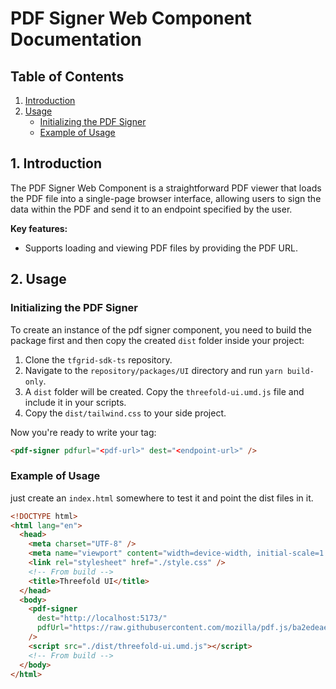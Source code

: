 # PDF Signer Web Component Documentation

## Table of Contents

1. [Introduction](#introduction)
2. [Usage](#usage)
   <!-- - [Importing the PDF Signer](#importing-the-pdf-signer) -->
   - [Initializing the PDF Signer](#initializing-the-pdf-signer)
   - [Example of Usage](#example-of-usage)

## 1. Introduction

The PDF Signer Web Component is a straightforward PDF viewer that loads the PDF file into a single-page browser interface, allowing users to sign the data within the PDF and send it to an endpoint specified by the user.

**Key features:**

- Supports loading and viewing PDF files by providing the PDF URL.

## 2. Usage

<!-- ### Importing the PDF Signer

Import the PDF Signer Web Component into your JavaScript file.

```js
import pdfSigner from "@threefold/UI";
``` -->

### Initializing the PDF Signer

To create an instance of the pdf signer component, you need to build the package first and then copy the created `dist` folder inside your project:

1. Clone the `tfgrid-sdk-ts` repository.
2. Navigate to the `repository/packages/UI` directory and run `yarn build-only`.
3. A `dist` folder will be created. Copy the `threefold-ui.umd.js` file and include it in your scripts.
4. Copy the `dist/tailwind.css` to your side project.

Now you're ready to write your tag:

```html
<pdf-signer pdfurl="<pdf-url>" dest="<endpoint-url>" />
```

### Example of Usage

just create an `index.html` somewhere to test it and point the dist files in it.

```html
<!DOCTYPE html>
<html lang="en">
  <head>
    <meta charset="UTF-8" />
    <meta name="viewport" content="width=device-width, initial-scale=1.0" />
    <link rel="stylesheet" href="./style.css" />
    <!-- From build -->
    <title>Threefold UI</title>
  </head>
  <body>
    <pdf-signer
      dest="http://localhost:5173/"
      pdfUrl="https://raw.githubusercontent.com/mozilla/pdf.js/ba2edeae/web/compressed.tracemonkey-pldi-09.pdf"
    />
    <script src="./dist/threefold-ui.umd.js"></script>
    <!-- From build -->
  </body>
</html>
```
